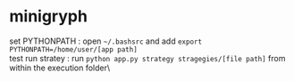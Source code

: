 # minigryph

set PYTHONPATH : open `~/.bashsrc` and add `export PYTHONPATH=/home/user/[app path]`\
test run stratey : run `python app.py strategy stragegies/[file path]` from within the execution folder\

